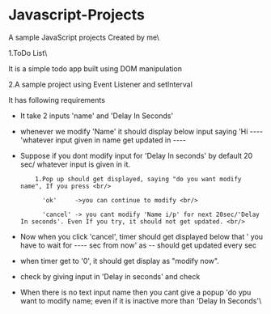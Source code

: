 # Javascript-Projects
A sample JavaScript projects Created by me\

1.ToDo List\

It is a simple todo app built using DOM manipulation	<br/>

2.A sample project using Event Listener and setInterval<br/>

It has following requirements<br/>

- It take 2 inputs 'name' and 'Delay In Seconds'<br/>

- whenever we modify 'Name' it should display below input saying 'Hi ---- 'whatever input given in name get updated in ----<br/>

- Suppose if you dont modify input for 'Delay In seconds' by default 20 sec/ whatever input is given in it. <br/>

          1.Pop up should get displayed, saying "do you want modify name", If you press <br/>

			'ok'     ->you can continue to modify <br/>

  			'cancel' -> you cant modify 'Name i/p' for next 20sec/'Delay In seconds'. Even If you try, it should not get updated. <br/>

- Now when you click 'cancel', timer should get displayed below that ' you have to wait for ---- sec from now' as -- should get updated every sec <br/>

- when timer get to '0', it should get display as "modify now".<br/>

- check by giving input in 'Delay in seconds' and check <br/>

- When there is no text input name then you cant give a popup 'do ypu want to modify name; even if it is inactive more than 'Delay In Seconds'\
